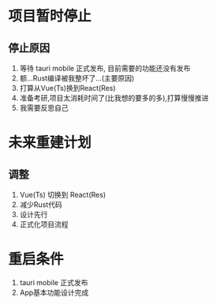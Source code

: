 

# 项目暂时停止
## 停止原因
1. 等待 tauri mobile 正式发布, 目前需要的功能还没有发布
2. 额...Rust编译被我整坏了...(主要原因)
3. 打算从Vue(Ts)换到React(Res)
4. 准备考研,项目太消耗时间了(比我想的要多的多),打算慢慢推进
5. 我需要反思自己

# 未来重建计划
## 调整
1. Vue(Ts) 切换到 React(Res)
2. 减少Rust代码
3. 设计先行
4. 正式化项目流程

# 重启条件
1. tauri mobile 正式发布
2. App基本功能设计完成

